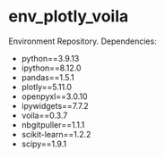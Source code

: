 # env_plotly_voila
Environment Repository. Dependencies:
- python==3.9.13
- ipython==8.12.0
- pandas==1.5.1
- plotly==5.11.0
- openpyxl==3.0.10
- ipywidgets==7.7.2
- voila==0.3.7
- nbgitpuller==1.1.1
- scikit-learn==1.2.2
- scipy==1.9.1